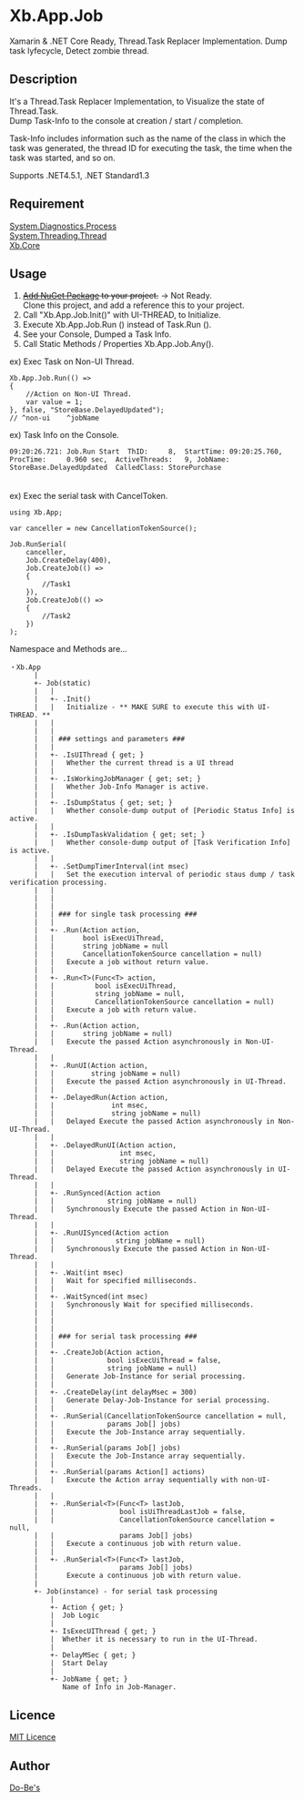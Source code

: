 Xb.App.Job
====

Xamarin & .NET Core Ready, Thread.Task Replacer Implementation. Dump task lyfecycle, Detect zombie thread.

## Description

It's a Thread.Task Replacer Implementation, to Visualize the state of Thread.Task.  
Dump Task-Info to the console at creation / start / completion.

Task-Info includes information such as the name of the class in which the task was generated, the thread ID for executing the task, the time when the task was started, and so on.

Supports .NET4.5.1, .NET Standard1.3

## Requirement
[System.Diagnostics.Process](https://www.nuget.org/packages/System.Diagnostics.Process/)  
[System.Threading.Thread](https://www.nuget.org/packages/System.Threading.Thread/)  
[Xb.Core](https://www.nuget.org/packages/Xb.Core/)  

## Usage
1. ~~[Add NuGet Package](https://www.nuget.org/packages/Xb.App.Job/) to your project.~~ -> Not Ready.  
  Clone this project, and add a reference this to your project.
2. Call "Xb.App.Job.Init()" with UI-THREAD, to Initialize.
3. Execute Xb.App.Job.Run () instead of Task.Run ().
4. See your Console, Dumped a Task Info.
5. Call Static Methods / Properties Xb.App.Job.Any().
  
ex) Exec Task on Non-UI Thread.  

    Xb.App.Job.Run(() => 
    {
        //Action on Non-UI Thread.
        var value = 1;
    }, false, "StoreBase.DelayedUpdated");
    // ^non-ui    ^jobName

ex) Task Info on the Console.  

    09:20:26.721: Job.Run Start  ThID:     8,  StartTime: 09:20:25.760,  ProcTime:     0.960 sec,  ActiveThreads:   9, JobName: StoreBase.DelayedUpdated  CalledClass: StorePurchase
  
  　  
ex) Exec the serial task with CancelToken.
    
    using Xb.App;
    
    var canceller = new CancellationTokenSource();
    
    Job.RunSerial(
        canceller,
        Job.CreateDelay(400),
        Job.CreateJob(() => 
        {
            //Task1
        }),
        Job.CreateJob(() => 
        {
            //Task2
        })
    );

Namespace and Methods are...

    ・Xb.App
          |
          +- Job(static)
          |   |
          |   +- .Init()
          |   |   Initialize - ** MAKE SURE to execute this with UI-THREAD. **
          |   |
          |   |
          |   | ### settings and parameters ###
          |   |
          |   +- .IsUIThread { get; }
          |   |   Whether the current thread is a UI thread
          |   |
          |   +- .IsWorkingJobManager { get; set; }
          |   |   Whether Job-Info Manager is active.
          |   |
          |   +- .IsDumpStatus { get; set; }
          |   |   Whether console-dump output of [Periodic Status Info] is active.
          |   |
          |   +- .IsDumpTaskValidation { get; set; }
          |   |   Whether console-dump output of [Task Verification Info] is active.
          |   |
          |   +- .SetDumpTimerInterval(int msec)
          |   |   Set the execution interval of periodic staus dump / task verification processing.
          |   |
          |   |
          |   |
          |   | ### for single task processing ###
          |   |
          |   +- .Run(Action action,
          |   |       bool isExecUiThread,
          |   |       string jobName = null
          |   |       CancellationTokenSource cancellation = null)
          |   |   Execute a job without return value.
          |   |
          |   +- .Run<T>(Func<T> action,
          |   |          bool isExecUiThread,
          |   |          string jobName = null,
          |   |          CancellationTokenSource cancellation = null)
          |   |   Execute a job with return value.
          |   |
          |   +- .Run(Action action,
          |   |       string jobName = null)
          |   |   Execute the passed Action asynchronously in Non-UI-Thread.
          |   |
          |   +- .RunUI(Action action,
          |   |         string jobName = null)
          |   |   Execute the passed Action asynchronously in UI-Thread.
          |   |
          |   +- .DelayedRun(Action action,
          |   |              int msec,
          |   |              string jobName = null)
          |   |   Delayed Execute the passed Action asynchronously in Non-UI-Thread.
          |   |
          |   +- .DelayedRunUI(Action action,
          |   |                int msec,
          |   |                string jobName = null)
          |   |   Delayed Execute the passed Action asynchronously in UI-Thread.
          |   |
          |   +- .RunSynced(Action action
          |   |             string jobName = null)
          |   |   Synchronously Execute the passed Action in Non-UI-Thread.
          |   |
          |   +- .RunUISynced(Action action
          |   |               string jobName = null)
          |   |   Synchronously Execute the passed Action in Non-UI-Thread.
          |   |
          |   +- .Wait(int msec)
          |   |   Wait for specified milliseconds.
          |   |
          |   +- .WaitSynced(int msec)
          |   |   Synchronously Wait for specified milliseconds.
          |   |
          |   |
          |   |
          |   | ### for serial task processing ###
          |   |
          |   +- .CreateJob(Action action,
          |   |             bool isExecUiThread = false,
          |   |             string jobName = null)
          |   |   Generate Job-Instance for serial processing.
          |   |
          |   +- .CreateDelay(int delayMsec = 300)
          |   |   Generate Delay-Job-Instance for serial processing.
          |   |
          |   +- .RunSerial(CancellationTokenSource cancellation = null,
          |   |             params Job[] jobs)
          |   |   Execute the Job-Instance array sequentially.
          |   |
          |   +- .RunSerial(params Job[] jobs)
          |   |   Execute the Job-Instance array sequentially.
          |   |
          |   +- .RunSerial(params Action[] actions)
          |   |   Execute the Action array sequentially with non-UI-Threads.
          |   |
          |   +- .RunSerial<T>(Func<T> lastJob,
          |   |                bool isUiThreadLastJob = false,
          |   |                CancellationTokenSource cancellation = null,
          |   |                params Job[] jobs)
          |   |   Execute a continuous job with return value.
          |   |
          |   +- .RunSerial<T>(Func<T> lastJob,
          |                    params Job[] jobs)
          |       Execute a continuous job with return value.
          |
          +- Job(instance) - for serial task processing
              |
              +- Action { get; }
              |  Job Logic
              |
              +- IsExecUIThread { get; }
              |  Whether it is necessary to run in the UI-Thread.
              |
              +- DelayMSec { get; }
              |  Start Delay
              |
              +- JobName { get; }
                 Name of Info in Job-Manager.
           


## Licence

[MIT Licence](https://github.com/ume05rw/Xb.App.Job/blob/master/LICENSE)

## Author

[Do-Be's](http://dobes.jp)
